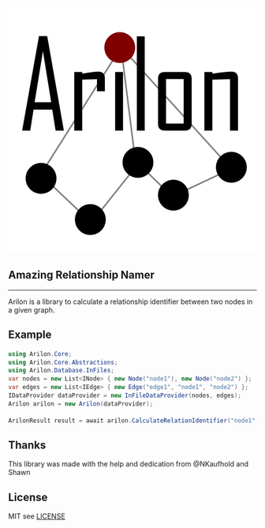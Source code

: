 ![Arilon Logo](img/Arilon.png)

**A**mazing **R**elationship **N**amer
---
--- 
Arilon is a library to calculate a relationship identifier between two nodes in a given graph.

## Example

```csharp
using Arilon.Core;
using Arilon.Core.Abstractions;
using Arilon.Database.InFiles;
var nodes = new List<INode> { new Node("node1"), new Node("node2") };
var edges = new List<IEdge> { new Edge("edge1", "node1", "node2") };
IDataProvider dataProvider = new InFileDataProvider(nodes, edges);
Arilon arilon = new Arilon(dataProvider);

ArilonResult result = await arilon.CalculateRelationIdentifier("node1", "node2");
```

## Thanks

This library was made with the help and dedication from @NKaufhold and Shawn

## License
MIT see [LICENSE](LICENSE.TXT)
